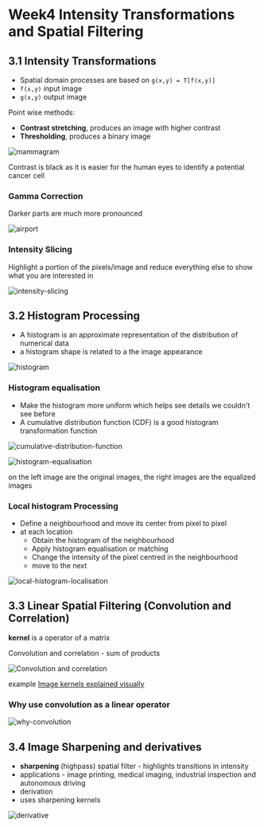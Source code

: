 # Week4 Intensity Transformations and Spatial Filtering

## 3.1 Intensity Transformations 

- Spatial domain processes are based on `g(x,y) = T[f(x,y)]`
- `f(x,y)` input image
- `g(x,y)` output image

Point wise methods:

- **Contrast stretching**, produces an image with higher contrast
- **Thresholding**, produces a binary image

![mammagram](images/mammagram.png)

Contrast is black as it is easier for the human eyes to identify a potential cancer cell

### Gamma Correction

Darker parts are much more pronounced

![airport](images/airport.png)

### Intensity Slicing

Highlight a portion of the pixels/image and reduce everything else to show what you are interested in

![intensity-slicing](images/intensity-slicing.png)

## 3.2 Histogram Processing

- A histogram is an approximate representation of the distribution of numerical data
- a histogram shape is related to a the image appearance

![histogram](images/histogram.png)

### Histogram equalisation

- Make the histogram more uniform which helps see details we couldn't see before
- A cumulative distribution function (CDF) is a good histogram transformation function
  
![cumulative-distribution-function](images/cumulative-distribution-function.png)

![histogram-equalisation](images/histogram-equalisation.png)

on the left image are the original images, the right images are the equalized images

### Local histogram Processing

- Define a neighbourhood and move its center from pixel to pixel
- at each location
  - Obtain the histogram of the neighbourhood
  - Apply histogram equalisation or matching
  - Change the intensity of the pixel centred in the neighbourhood
  - move to the next

![local-histogram-localisation](images/local-histogram-localisation.png)

## 3.3 Linear Spatial Filtering (Convolution and Correlation)

**kernel** is a operator of a matrix

Convolution and correlation - sum of products

![Convolution and correlation](images/correlation-convolution.png)

example [Image kernels explained visually](https://setosa.io/ev/image-kernels/)

### Why use convolution as a linear operator

![why-convolution](images/why-convolution.png)

## 3.4 Image Sharpening and derivatives

- **sharpening** (highpass) spatial filter - highlights transitions in intensity
- applications  - image printing, medical imaging, industrial inspection and autonomous driving
- derivation
- uses sharpening kernels

![derivative](images/derivative.png)

